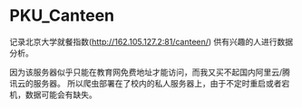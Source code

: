 # PKU_Canteen
记录北京大学就餐指数(http://162.105.127.2:81/canteen/) 供有兴趣的人进行数据分析。

因为该服务器似乎只能在教育网免费地址才能访问，而我又买不起国内阿里云/腾讯云的服务器。
所以爬虫部署在了校内的私人服务器上，由于不定时重启或者宕机，数据可能会有缺失。
